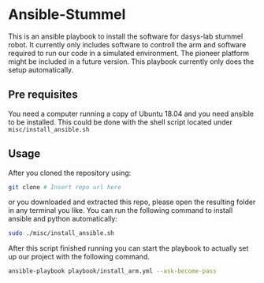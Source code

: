 # Ansible-Stummel

This is an ansible playbook to install the software for dasys-lab stummel robot. It currently only includes software to controll the arm
and software required to run our code in a simulated environment. The pioneer platform might be included in a future version. This playbook currently only does the setup automatically.

## Pre requisites

You need a computer running a copy of Ubuntu 18.04 and you need ansible to be installed.
This could be done with the shell script located under `misc/install_ansible.sh`

## Usage

After you cloned the repository using:

```bash
git clone # Insert repo url here
```

or you downloaded and extracted this repo, please open the resulting folder in any terminal you like. You can run the following command to install ansible and python automatically:

```bash
sudo ./misc/install_ansible.sh
```

After this script finished running you can start the playbook to actually set up our project with the following command.

```bash
ansible-playbook playbook/install_arm.yml --ask-become-pass
```
